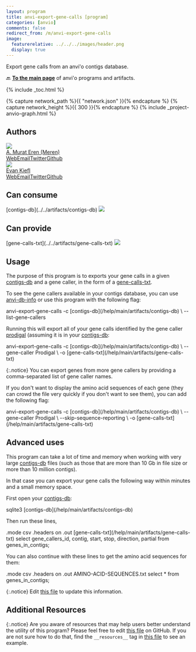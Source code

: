 ```yaml
---
layout: program
title: anvi-export-gene-calls [program]
categories: [anvio]
comments: false
redirect_from: /m/anvi-export-gene-calls
image:
  featurerelative: ../../../images/header.png
  display: true
---
```


Export gene calls from an anvi&#x27;o contigs database.

🔙 **[To the main page](../../)** of anvi'o programs and artifacts.


{% include _toc.html %}
<div id="svg" class="subnetwork"></div>
{% capture network_path %}{{ "network.json" }}{% endcapture %}
{% capture network_height %}{{ 300 }}{% endcapture %}
{% include _project-anvio-graph.html %}


## Authors

<div class="anvio-person"><div class="anvio-person-info"><div class="anvio-person-photo"><img class="anvio-person-photo-img" src="../../images/authors/meren.jpg" /></div><div class="anvio-person-info-box"><a href="/people/meren" target="_blank"><span class="anvio-person-name">A. Murat Eren (Meren)</span></a><div class="anvio-person-social-box"><a href="http://merenlab.org" class="person-social" target="_blank"><i class="fa fa-fw fa-home"></i>Web</a><a href="mailto:a.murat.eren@gmail.com" class="person-social" target="_blank"><i class="fa fa-fw fa-envelope-square"></i>Email</a><a href="http://twitter.com/merenbey" class="person-social" target="_blank"><i class="fa fa-fw fa-twitter-square"></i>Twitter</a><a href="http://github.com/meren" class="person-social" target="_blank"><i class="fa fa-fw fa-github"></i>Github</a></div></div></div></div>

<div class="anvio-person"><div class="anvio-person-info"><div class="anvio-person-photo"><img class="anvio-person-photo-img" src="../../images/authors/ekiefl.jpg" /></div><div class="anvio-person-info-box"><a href="/people/ekiefl" target="_blank"><span class="anvio-person-name">Evan Kiefl</span></a><div class="anvio-person-social-box"><a href="http://ekiefl.github.io" class="person-social" target="_blank"><i class="fa fa-fw fa-home"></i>Web</a><a href="mailto:kiefl.evan@gmail.com" class="person-social" target="_blank"><i class="fa fa-fw fa-envelope-square"></i>Email</a><a href="http://twitter.com/evankiefl" class="person-social" target="_blank"><i class="fa fa-fw fa-twitter-square"></i>Twitter</a><a href="http://github.com/ekiefl" class="person-social" target="_blank"><i class="fa fa-fw fa-github"></i>Github</a></div></div></div></div>



## Can consume


<p style="text-align: left" markdown="1"><span class="artifact-r">[contigs-db](../../artifacts/contigs-db) <img src="../../images/icons/DB.png" class="artifact-icon-mini" /></span></p>


## Can provide


<p style="text-align: left" markdown="1"><span class="artifact-p">[gene-calls-txt](../../artifacts/gene-calls-txt) <img src="../../images/icons/TXT.png" class="artifact-icon-mini" /></span></p>


## Usage


The purpose of this program is to exports your gene calls in a given <span class="artifact-n">[contigs-db](/help/main/artifacts/contigs-db)</span> and a gene caller, in the form of a <span class="artifact-n">[gene-calls-txt](/help/main/artifacts/gene-calls-txt)</span>. 

To see the gene callers available in your contigs database, you can use <span class="artifact-p">[anvi-db-info](/help/main/programs/anvi-db-info)</span> or use this program with the following flag: 

<div class="codeblock" markdown="1">
anvi&#45;export&#45;gene&#45;calls &#45;c <span class="artifact&#45;n">[contigs&#45;db](/help/main/artifacts/contigs&#45;db)</span> \
                       &#45;&#45;list&#45;gene&#45;callers
</div>

Running this will export all of your gene calls identified by the gene caller [prodigal](https://github.com/hyattpd/Prodigal) (assuming it is in your <span class="artifact-n">[contigs-db](/help/main/artifacts/contigs-db)</span>:

<div class="codeblock" markdown="1">
anvi&#45;export&#45;gene&#45;calls &#45;c <span class="artifact&#45;n">[contigs&#45;db](/help/main/artifacts/contigs&#45;db)</span> \
                       &#45;&#45;gene&#45;caller Prodigal \
                       &#45;o <span class="artifact&#45;n">[gene&#45;calls&#45;txt](/help/main/artifacts/gene&#45;calls&#45;txt)</span>
</div>

{:.notice}
You can export genes from more gene callers by providing a comma-separated list of gene caller names.

If you don't want to display the amino acid sequences of each gene (they can crowd the file very quickly if you don't want to see them), you can add the following flag:

<div class="codeblock" markdown="1">
anvi&#45;export&#45;gene&#45;calls &#45;c <span class="artifact&#45;n">[contigs&#45;db](/help/main/artifacts/contigs&#45;db)</span> \
                       &#45;&#45;gene&#45;caller Prodigal \
                       &#45;&#45;skip&#45;sequence&#45;reporting \
                       &#45;o <span class="artifact&#45;n">[gene&#45;calls&#45;txt](/help/main/artifacts/gene&#45;calls&#45;txt)</span>
</div>

## Advanced uses

This program can take a lot of time and memory when working with very large <span class="artifact-n">[contigs-db](/help/main/artifacts/contigs-db)</span> files (such as those that are more than 10 Gb in file size or more than 10 million contigs).

In that case you can export your gene calls the following way within minutes and a small memory space.

First open your <span class="artifact-n">[contigs-db](/help/main/artifacts/contigs-db)</span>:

<div class="codeblock" markdown="1">
sqlite3 <span class="artifact&#45;n">[contigs&#45;db](/help/main/artifacts/contigs&#45;db)</span>
</div>

Then run these lines,

<div class="codeblock" markdown="1">
.mode csv 
.headers on 
.out <span class="artifact&#45;n">[gene&#45;calls&#45;txt](/help/main/artifacts/gene&#45;calls&#45;txt)</span>
select gene_callers_id, contig, start, stop, direction, partial from genes_in_contigs;
</div>

You can also continue with these lines to get the amino acid sequences for them:

<div class="codeblock" markdown="1">
.mode csv 
.headers on 
.out AMINO&#45;ACID&#45;SEQUENCES.txt
select &#42; from genes_in_contigs;
</div>


{:.notice}
Edit [this file](https://github.com/merenlab/anvio/tree/master/anvio/docs/programs/anvi-export-gene-calls.md) to update this information.


## Additional Resources



{:.notice}
Are you aware of resources that may help users better understand the utility of this program? Please feel free to edit [this file](https://github.com/merenlab/anvio/tree/master/bin/anvi-export-gene-calls) on GitHub. If you are not sure how to do that, find the `__resources__` tag in [this file](https://github.com/merenlab/anvio/blob/master/bin/anvi-interactive) to see an example.
